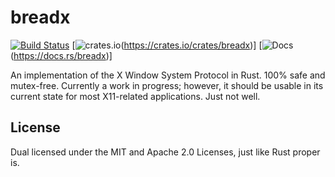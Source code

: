 # breadx

[![Build Status](https://dev.azure.com/jtnunley01/gui-tools/_apis/build/status/not-a-seagull.breadx?branchName=master)](https://dev.azure.com/jtnunley01/gui-tools/_build/latest?definitionId=11&branchName=master) [![crates.io](https://img.shields.io/crates/v/breadx)(https://crates.io/crates/breadx)] [![Docs](https://docs.rs/breadx/badge.svg)(https://docs.rs/breadx)]

An implementation of the X Window System Protocol in Rust. 100% safe and mutex-free. Currently a work in progress; however, it should be usable in its current state for most X11-related applications. Just not well.

## License

Dual licensed under the MIT and Apache 2.0 Licenses, just like Rust proper is.
